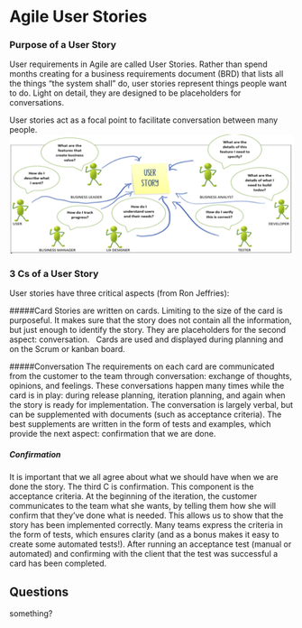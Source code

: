 # Agile User Stories


### Purpose of a User Story

User requirements in Agile are called User Stories. Rather than spend months creating for a business requirements document (BRD) that lists all the things “the system shall” do, user stories represent things people want to do. Light on detail, they are designed to be placeholders for conversations.

User stories act as a focal point to facilitate conversation between many people.
![Stories Value](media/stories-value.png)


### 3 Cs of a User Story

User stories have three critical aspects (from Ron Jeffries):

#####Card
Stories are written on cards. Limiting to the size of the card is purposeful. It makes sure that the story does not contain all the information, but just enough to identify the story. They are placeholders for the second aspect: conversation.  
Cards are used and displayed during planning and on the Scrum or kanban board. 

#####Conversation
The requirements on each card are communicated from the customer to the team through conversation: exchange of thoughts, opinions, and feelings. These conversations happen many times while the card is in play: during release planning, iteration planning, and again when the story is ready for implementation. 
The conversation is largely verbal, but can be supplemented with documents (such as acceptance criteria). The best supplements are written in the form of tests and examples, which provide the next aspect: confirmation that we are done. 

##### Confirmation
It is important that we all agree about what we should have when we are done the story. The third C is confirmation. This component is the acceptance criteria.
At the beginning of the iteration, the customer communicates to the team what she wants, by telling them how she will confirm that they’ve done what is needed. This allows us to show that the story has been implemented correctly.
Many teams express the criteria in the form of tests, which ensures clarity (and as a bonus makes it easy to create some automated tests!). 
After running an acceptance test (manual or automated) and confirming with the client that the test was successful a card has been completed.



## Questions

something?

```







```
